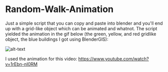 # Random-Walk-Animation
Just a simple script that you can copy and paste into blender and you'll end up with a grid-like object which can be animated and whatnot. The script yielded the animation in the gif below (the green, yellow, and red gridlike object, the blue buildings I got using BlenderGIS):

![alt-text](https://github.com/kelmensonj/Random-Walk-Animation/blob/master/wallCrawl.gif)

I used the animation for this video: https://www.youtube.com/watch?v=1rEbn-nI0RM

